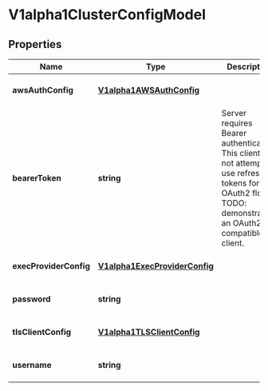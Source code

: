 # V1alpha1ClusterConfigModel

## Properties

Name | Type | Description | Notes
------------ | ------------- | ------------- | -------------
**awsAuthConfig** | [**V1alpha1AWSAuthConfig**](V1alpha1AWSAuthConfig.md) |  | [optional] [default to undefined]
**bearerToken** | **string** | Server requires Bearer authentication. This client will not attempt to use refresh tokens for an OAuth2 flow. TODO: demonstrate an OAuth2 compatible client. | [optional] [default to undefined]
**execProviderConfig** | [**V1alpha1ExecProviderConfig**](V1alpha1ExecProviderConfig.md) |  | [optional] [default to undefined]
**password** | **string** |  | [optional] [default to undefined]
**tlsClientConfig** | [**V1alpha1TLSClientConfig**](V1alpha1TLSClientConfig.md) |  | [optional] [default to undefined]
**username** | **string** |  | [optional] [default to undefined]


